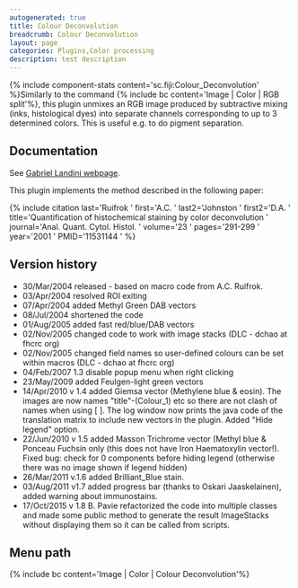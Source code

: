 ```yaml
---
autogenerated: true
title: Colour Deconvolution
breadcrumb: Colour Deconvolution
layout: page
categories: Plugins,Color processing
description: test description
---
```


{% include component-stats content='sc.fiji:Colour\_Deconvolution' %}Similarly to the command {% include bc content='Image | Color | RGB split'%}, this plugin unmixes an RGB image produced by subtractive mixing (inks, histological dyes) into separate channels corresponding to up to 3 determined colors. This is useful e.g. to do pigment separation.

Documentation
-------------

See [Gabriel Landini webpage](https://blog.bham.ac.uk/intellimic/g-landini-software/colour-deconvolution/).

This plugin implements the method described in the following paper:

{% include citation last='Ruifrok ' first='A.C. ' last2='Johnston ' first2='D.A. ' title='Quantification of histochemical staining by color deconvolution ' journal='Anal. Quant. Cytol. Histol. ' volume='23 ' pages='291-299 ' year='2001 ' PMID='11531144 ' %}

Version history
---------------

-   30/Mar/2004 released - based on macro code from A.C. Ruifrok.
-   03/Apr/2004 resolved ROI exiting
-   07/Apr/2004 added Methyl Green DAB vectors
-   08/Jul/2004 shortened the code
-   01/Aug/2005 added fast red/blue/DAB vectors
-   02/Nov/2005 changed code to work with image stacks (DLC - dchao at fhcrc org)
-   02/Nov/2005 changed field names so user-defined colours can be set within macros (DLC - dchao at fhcrc org)
-   04/Feb/2007 1.3 disable popup menu when right clicking
-   23/May/2009 added Feulgen-light green vectors
-   14/Apr/2010 v 1.4 added Giemsa vector (Methylene blue & eosin). The images are now names "title"-(Colour\_1) etc so there are not clash of names when using \[ \]. The log window now prints the java code of the translation matrix to include new vectors in the plugin. Added "Hide legend" option.
-   22/Jun/2010 v 1.5 added Masson Trichrome vector (Methyl blue & Ponceau Fuchsin only (this does not have Iron Haematoxylin vector!). Fixed bug: check for 0 components before hiding legend (otherwise there was no image shown if legend hidden)
-   26/Mar/2011 v.1.6 added Brilliant\_Blue stain.
-   03/Aug/2011 v1.7 added progress bar (thanks to Oskari Jaaskelainen), added warning about immunostains.
-   17/Oct/2015 v 1.8 B. Pavie refactorized the code into multiple classes and made some public method to generate the result ImageStacks without displaying them so it can be called from scripts.

Menu path
---------

{% include bc content='Image | Color | Colour Deconvolution'%}

 
